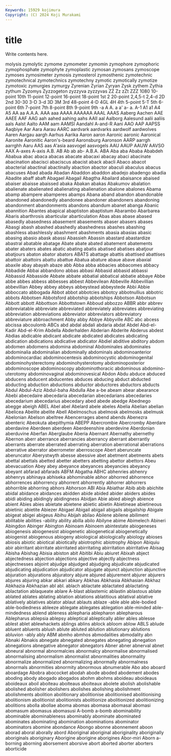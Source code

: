 ```yaml
---
Keywords: 15929 kojimura
Copyright: (C) 2024 Koji Murakami
---
```


# title

Write contents here.



molysis zymolytic zymome zymometer zymomin
zymophore zymophoric zymophosphate zymophyte zymoplastic zymosan zymosans zymoscope zymoses zymosimeter
zymosis zymosterol zymosthenic zymotechnic zymotechnical zymotechnics zymotechny zymotic zymotically zymotize
zymotoxic zymurgies zymurgy Zyrenian Zyrian Zyryan Zysk zythem Zythia zythum
Zyzomys Zyzzogeton zyzzyva zyzzyvas ZZ Zz zZt ZZZ 1080 10-point
10th 11-point 12-point 16-point 18-point 1st 2 20-point 2,4,5-t 2,4-d
2D 2nd 30-30 3-D 3-d 3D 3M 3rd 48-point 4-D
4GL 4H 4th 5-point 5-T 5th 6-point 6th 7-point 7th
8-point 8th 9-point 9th -a A A. a a' a-
a. A-1 A1 a1 A4 A5 AA aa A.A.A. AAA
aaa AAAA AAAAAA AAAL AAAS Aaberg Aachen AAE AAEE AAF
AAG aah aahed aahing aahs AAII aal Aalborg Aalesund aalii
aaliis aals Aalst Aalto AAM aam AAMSI Aandahl A-and-R Aani
AAO AAP AAPSS Aaqbiye Aar Aara Aarau AARC aardvark aardvarks
aardwolf aardwolves Aaren Aargau aargh Aarhus Aarika Aaron aaron Aaronic
aaronic Aaronical Aaronite Aaronitic Aaron's-beard Aaronsburg Aaronson AARP aarrgh aarrghh
Aaru AAS aas A'asia aasvogel aasvogels AAU AAUP AAUW AAVSO
AAX A-axes A-axis A.B. AB Ab ab ab- A.B.A. ABA
Aba aba Ababa Ababdeh Ababua abac abaca abacas abacate abacaxi
abacay abaci abacinate abacination abacisci abaciscus abacist aback abacli Abaco
abacot abacterial abactinal abactinally abaction abactor abaculi abaculus abacus abacuses
Abad abada Abadan Abaddon abaddon abadejo abadengo abadia Abadite abaff
abaft Abagael Abagail Abagtha Abailard abaisance abaised abaiser abaisse abaissed
abaka Abakan abakas Abakumov abalation abalienate abalienated abalienating abalienation abalone
abalones Abama abamp abampere abamperes abamps Abana aband abandon abandonable
abandoned abandonedly abandonee abandoner abandoners abandoning abandonment abandonments abandons abandum
abanet abanga Abanic abannition Abantes abapical abaptiston abaptistum Abarambo Abarbarea
Abaris abarthrosis abarticular abarticulation Abas abas abase abased abasedly abasedness
abasement abasements abaser abasers abases Abasgi abash abashed abashedly abashedness
abashes abashing abashless abashlessly abashment abashments abasia abasias abasic abasing
abasio abask abassi Abassieh Abassin abastard abastardize abastral abatable abatage
Abate abate abated abatement abatements abater abaters abates abatic abating
abatis abatised abatises abatjour abatjours abaton abator abators ABATS abattage
abattis abattised abattises abattoir abattoirs abattu abattue Abatua abature abaue
abave abaxial abaxile abay abayah abaze abb Abba abba abbacies
abbacomes abbacy Abbadide Abbai abbandono abbas abbasi Abbasid abbasid abbassi
Abbassid Abbasside Abbate abbate abbatial abbatical abbatie abbaye Abbe abbe
abbes abbess abbesses abbest Abbevilean Abbeville Abbevillian abbevillian Abbey abbey
abbeys abbeystead abbeystede Abbi Abbie abboccato abbogada Abbot abbot abbotcies
abbotcy abbotnullius abbotric abbots Abbotsen Abbotsford abbotship abbotships Abbotson Abbotsun
Abbott abbott Abbottson Abbottstown Abboud abbozzo ABBR abbr abbrev abbreviatable
abbreviate abbreviated abbreviately abbreviates abbreviating abbreviation abbreviations abbreviator abbreviators abbreviatory
abbreviature abbroachment Abby abby Abbye Abbyville ABC abc abcess abcissa
abcoulomb ABCs abd abdal abdali abdaria abdat Abdel Abd-el-Kadir Abd-el-Krim
Abdella Abderhalden Abderian Abderite Abderus abdest Abdias abdicable abdicant abdicate
abdicated abdicates abdicating abdication abdications abdicative abdicator Abdiel abditive abditory
abdom abdomen abdomens abdomina abdominal Abdominales abdominales abdominalia abdominalian abdominally
abdominals abdominoanterior abdominocardiac abdominocentesis abdominocystic abdominogenital abdominohysterectomy abdominohysterotomy abdominoposterior abdominoscope
abdominoscopy abdominothoracic abdominous abdomino-uterotomy abdominovaginal abdominovesical Abdon Abdu abduce abduced
abducens abducent abducentes abduces abducing abduct abducted abducting abduction abductions
abductor abductores abductors abducts Abdul Abdul-Aziz Abdul-baha Abdulla Abe a-be
abeam abear abearance Abebi abecedaire abecedaria abecedarian abecedarians abecedaries abecedarium
abecedarius abecedary abed abede abedge Abednego abegge abeigh ABEL Abel
abel Abelard abele abeles Abelia Abelian abelian Abelicea Abelite abelite
Abell Abelmoschus abelmosk abelmosks abelmusk Abelonian Abelson abeltree Abencerrages abend
abends Abenezra abenteric Abeokuta abepithymia ABEPP Abercrombie Abercromby Aberdare aberdavine
Aberdeen aberdeen Aberdeenshire aberdevine Aberdonian aberduvine Aberfan Aberglaube Aberia Abernant
Abernathy abernethy Abernon aberr aberrance aberrancies aberrancy aberrant aberrantly aberrants
aberrate aberrated aberrating aberration aberrational aberrations aberrative aberrator aberrometer aberroscope
Abert aberuncate aberuncator Aberystwyth abesse abessive abet abetment abetments abets
abettal abettals abetted abetter abetters abetting abettor abettors Abeu abevacuation
Abey abey abeyance abeyances abeyancies abeyancy abeyant abfarad abfarads ABFM
Abgatha ABHC abhenries abhenry abhenrys abhinaya abhiseka abhominable abhor abhorred
abhorrence abhorrences abhorrency abhorrent abhorrently abhorrer abhorrers abhorrible abhorring abhors
Abhorson ABI Abia Abiathar Abib abib abichite abidal abidance abidances
abidden abide abided abider abiders abides abidi abiding abidingly abidingness
Abidjan Abie abied abiegh abience abient Abies abies abietate abietene
abietic abietin Abietineae abietineous abietinic abietite Abiezer Abigael Abigail abigail
abigails abigailship Abigale abigeat abigei abigeus Abihu Abijah abilao Abilene
abilene abiliment abilitable abilities -ability ability abilla abilo Abilyne abime
Abimelech Abineri Abingdon Abinger Abington Abinoam Abinoem abintestate abiogeneses abiogenesis
abiogenesist abiogenetic abiogenetical abiogenetically abiogenist abiogenous abiogeny abiological abiologically abiology
abioses abiosis abiotic abiotical abiotically abiotrophic abiotrophy Abipon Abiquiu abir
abirritant abirritate abirritated abirritating abirritation abirritative Abisag Abisha Abishag Abisia
abiston abit Abitibi Abiu abiuret Abixah abject abjectedness abjection abjections
abjective abjectly abjectness abjectnesses abjoint abjudge abjudged abjudging abjudicate abjudicated
abjudicating abjudication abjudicator abjugate abjunct abjunction abjunctive abjuration abjurations abjuratory
abjure abjured abjurement abjurer abjurers abjures abjuring abkar abkari abkary
Abkhas Abkhasia Abkhasian Abkhaz Abkhazia Abkhazian abl abl. ablach ablactate
ablactated ablactating ablactation ablaqueate ablare A-blast ablastemic ablastin ablastous ablate
ablated ablates ablating ablation ablations ablatitious ablatival ablative ablatively ablatives
ablator ablaut ablauts ablaze -able able able-bodied able-bodiedness ableeze ablegate
ablegates ablegation able-minded able-mindedness ablend ableness ablepharia ablepharon ablepharous Ablepharus
ablepsia ablepsy ableptical ableptically abler ables ablesse ablest ablet ablewhackets
ablings ablins ablock abloom ablow ABLS ablude abluent abluents ablush
ablute abluted ablution ablutionary ablutions abluvion -ably ably ABM abmho
abmhos abmodalities abmodality abn Abnaki Abnakis abnegate abnegated abnegates abnegating
abnegation abnegations abnegative abnegator abnegators Abner abner abnerval abnet abneural
abnormal abnormalcies abnormalcy abnormalise abnormalised abnormalising abnormalism abnormalist abnormalities abnormality
abnormalize abnormalized abnormalizing abnormally abnormalness abnormals abnormities abnormity abnormous abnumerable
Abo abo aboard aboardage Abobra abococket abodah abode aboded abodement
abodes aboding abody abogado abogados abohm abohms aboideau aboideaus aboideaux
aboil aboiteau aboiteaus aboiteaux abolete abolish abolishable abolished abolisher abolishers
abolishes abolishing abolishment abolishments abolition abolitionary abolitionise abolitionised abolitionising abolitionism
abolitionist abolitionists abolitionize abolitionized abolitionizing abolitions abolla abollae aboma abomas
abomasa abomasal abomasi abomasum abomasus abomasusi A-bomb a-bomb abominability abominable
abominableness abominably abominate abominated abominates abominating abomination abominations abominator abominators
abomine abondance Abongo abonne abonnement aboon aborad aboral aborally abord
Aboriginal aboriginal aboriginality aboriginally aboriginals aboriginary Aborigine aborigine aborigines Abor-miri
Aborn a-borning aborning aborsement aborsive abort aborted aborter aborters aborticide
